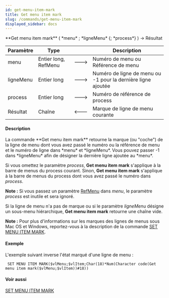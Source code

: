 ```yaml
---
id: get-menu-item-mark
title: Get menu item mark
slug: /commands/get-menu-item-mark
displayed_sidebar: docs
---
```


<!--REF #_command_.Get menu item mark.Syntax-->**Get menu item mark** ( *menu* ; *ligneMenu* {; *process*} ) -> Résultat<!-- END REF-->
<!--REF #_command_.Get menu item mark.Params-->
| Paramètre | Type |  | Description |
| --- | --- | --- | --- |
| menu | Entier long, RefMenu | &#x1F852; | Numéro de menu ou Référence de menu |
| ligneMenu | Entier long | &#x1F852; | Numéro de ligne de menu ou -1 pour la dernière ligne ajoutée |
| process | Entier long | &#x1F852; | Numéro de référence de process |
| Résultat | Chaîne | &#x1F850; | Marque de ligne de menu courante |

<!-- END REF-->

#### Description 

<!--REF #_command_.Get menu item mark.Summary-->La commande **Get menu item mark** retourne la marque (ou "coche") de la ligne de menu dont vous avez passé le numéro ou la référence de menu et le numéro de ligne dans *menu* et *ligneMenu*.<!-- END REF--> Vous pouvez passer -1 dans *ligneMenu* afin de désigner la dernière ligne ajoutée au *menu*. 

Si vous omettez le paramètre *process*, **Get menu item mark** s'applique à la barre de menus du process courant. Sinon, **Get menu item mark** s'applique à la barre de menus du process dont vous avez passé le numéro dans *process*. 

**Note :** Si vous passez un paramètre [RefMenu](# "Référence unique de menu (16 caractères alphanumériques)") dans *menu*, le paramètre *process* est inutile et sera ignoré.

Si la ligne de menu n'a pas de marque ou si le paramètre *ligneMenu* désigne un sous-menu hiérarchique, **Get menu item mark** retourne une chaîne vide.

**Note :** Pour plus d'informations sur les marques des lignes de menus sous Mac OS et Windows, reportez-vous à la description de la commande [SET MENU ITEM MARK](set-menu-item-mark.md).

#### Exemple 

L'exemple suivant inverse l'état marqué d'une ligne de menu :

```4d
 SET MENU ITEM MARK($vlMenu;$vlItem;Char(18)*Num(Character code(Get menu item mark($vlMenu;$vlItem))#18))
```

#### Voir aussi 

[SET MENU ITEM MARK](set-menu-item-mark.md)  